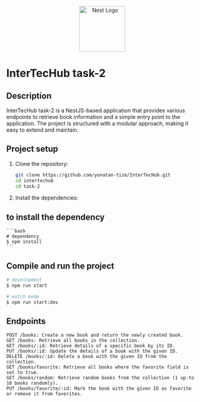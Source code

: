 <p align="center">
  <a href="http://nestjs.com/" target="blank"><img src="https://nestjs.com/img/logo-small.svg" width="120" alt="Nest Logo" /></a>
</p>

[circleci-image]: https://img.shields.io/circleci/build/github/nestjs/nest/master?token=abc123def456
[circleci-url]: https://circleci.com/gh/nestjs/nest


# InterTecHub task-2


## Description

InterTecHub task-2 is a NestJS-based application that provides various endpoints to retrieve book information and a simple entry point to the application. The project is structured with a modular approach, making it easy to extend and maintain.

## Project setup

1. Clone the repository:
    ```bash
    git clone https://github.com/yonatan-tize/InterTecHub.git
    cd intertechub
    cd task-2
    ```

2. Install the dependencies:
 ## to install the dependency
    ```bash
    # dependency
    $ npm install
    ```

## Compile and run the project

```bash
# development
$ npm run start

# watch mode
$ npm run start:dev

```

## Endpoints
```
POST /books: Create a new book and return the newly created book.
GET /books: Retrieve all books in the collection.
GET /books/:id: Retrieve details of a specific book by its ID.
PUT /books/:id: Update the details of a book with the given ID.
DELETE /books/:id: Delete a book with the given ID from the collection.
GET /books/favorite: Retrieve all books where the favorite field is set to true.
GET /books/random: Retrieve random books from the collection (1 up-to 10 books randomly).
PUT /books/favorite/:id: Mark the book with the given ID as favorite or remove it from favorites.